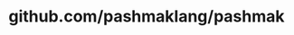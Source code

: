 ---
layout: post
title: github.com/pashmaklang/pashmak
categories: link
tags: [انگلیسی, برنامه‌نویسی]
---